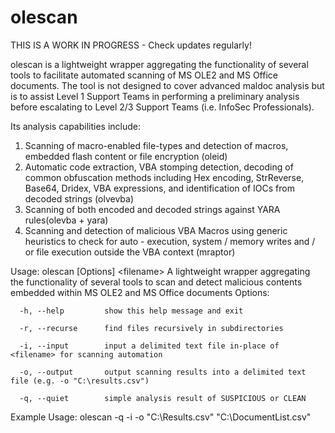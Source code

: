 # olescan

THIS IS A WORK IN PROGRESS - Check updates regularly!

olescan is a lightweight wrapper aggregating the functionality of several tools
to facilitate automated scanning of MS OLE2 and MS Office documents. The tool is
not designed to cover advanced maldoc analysis but is to assist Level 1 Support Teams
in performing a preliminary analysis before escalating to Level 2/3 Support Teams (i.e. InfoSec Professionals).

Its analysis capabilities include:
   1. Scanning of macro-enabled file-types and detection of macros, embedded flash content or
      file encryption (oleid)
   2. Automatic code extraction, VBA stomping detection, decoding of common obfuscation
      methods including Hex encoding, StrReverse, Base64, Dridex, VBA expressions, and
      identification of IOCs from decoded strings (olvevba)
   3. Scanning of both encoded and decoded strings against YARA rules(olevba + yara)
   4. Scanning and detection of malicious VBA Macros using generic heuristics to check for
      auto - execution, system / memory writes and / or file execution outside the VBA context (mraptor)

Usage: olescan [Options] \<filename>
   A lightweight wrapper aggregating the functionality of several tools to scan and detect malicious contents embedded within MS OLE2 and MS Office documents
Options:

      -h, --help         show this help message and exit

      -r, --recurse      find files recursively in subdirectories

      -i, --input        input a delimited text file in-place of <filename> for scanning automation

      -o, --output       output scanning results into a delimited text file (e.g. -o "C:\results.csv")

      -q, --quiet        simple analysis result of SUSPICIOUS or CLEAN


Example Usage: olescan -q -i -o "C:\Results.csv" "C:\DocumentList.csv"
